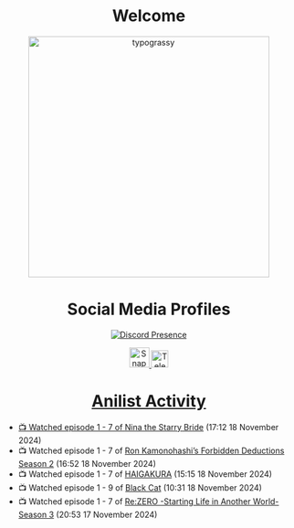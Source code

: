 <div align="center">

# Welcome
<a href="https://github.com/kawarimidoll/typograssy">
    <img alt="typograssy" src="https://typograssy.deno.dev/api?text=%E3%82%88%E3%81%86%E3%81%93%E3%81%9D%E3%81%BF%E3%81%AA%E3%81%95%E3%82%93%20-%20Sheby--&&l0=none&l1=82d9d0&l2=027353&l3=038c4c&l4=01402e&bg=none&frame=none&speed=100&comment=" width="421.99">
</a>

</div>

<div align="center">

# Social Media Profiles

[![Discord Presence](https://lanyard.cnrad.dev/api/612532963938271232)](https://discord.com/users/612532963938271232)


<a href="https://www.snapchat.com/add/a.sheby" title="Snapchat Profile">
    <img src="https://www.freepnglogos.com/uploads/snapchat-logo-png-0.png" width="35" alt="Snapchat Logo" />


<a href="https://t.me/ASheby" title="Telegram Profile">
    <img src="https://www.freepnglogos.com/uploads/telegram-logo-png-0.png" width="30" alt="Telegram Logo" />


</div>

<div align="center">

# Anilist Activity

</div>

<!-- ANILIST_ACTIVITY:start -->

-   📺 Watched episode 1 - 7 of [Nina the Starry Bride](https://anilist.co/anime/171038) (17:12 18 November 2024)
-   📺 Watched episode 1 - 7 of [Ron Kamonohashi’s Forbidden Deductions Season 2](https://anilist.co/anime/172355) (16:52 18 November 2024)
-   📺 Watched episode 1 - 7 of [HAIGAKURA](https://anilist.co/anime/168537) (15:15 18 November 2024)
-   📺 Watched episode 1 - 9 of [Black Cat](https://anilist.co/anime/68) (10:31 18 November 2024)
-   📺 Watched episode 1 - 7 of [Re:ZERO -Starting Life in Another World- Season 3](https://anilist.co/anime/163134) (20:53 17 November 2024)

<!-- ANILIST_ACTIVITY:end -->
